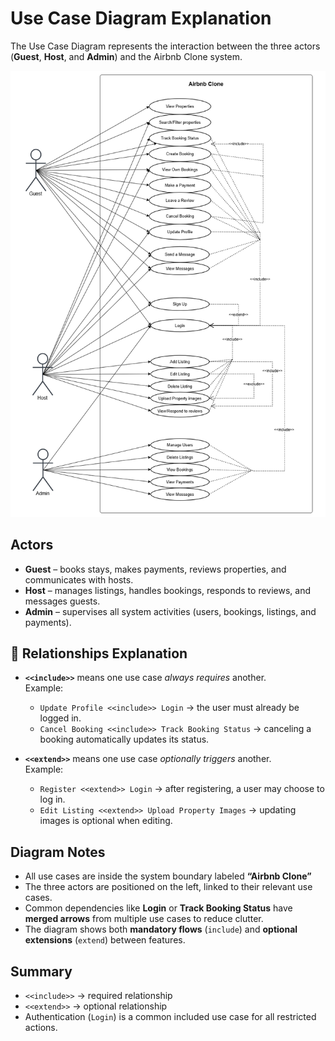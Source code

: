 # Use Case Diagram Explanation

The Use Case Diagram represents the interaction between the three actors (**Guest**, **Host**, and **Admin**) and the Airbnb Clone system.

![use_case_diagram](./use-case-diagram.png)

## Actors
- **Guest** – books stays, makes payments, reviews properties, and communicates with hosts.  
- **Host** – manages listings, handles bookings, responds to reviews, and messages guests.  
- **Admin** – supervises all system activities (users, bookings, listings, and payments).


## 🔗 Relationships Explanation

- **`<<include>>`** means one use case *always requires* another.  
  Example:  
  - `Update Profile <<include>> Login` → the user must already be logged in.  
  - `Cancel Booking <<include>> Track Booking Status` → canceling a booking automatically updates its status.  

- **`<<extend>>`** means one use case *optionally triggers* another.  
  Example:  
  - `Register <<extend>> Login` → after registering, a user may choose to log in.  
  - `Edit Listing <<extend>> Upload Property Images` → updating images is optional when editing.  


## Diagram Notes

- All use cases are inside the system boundary labeled **“Airbnb Clone”**  
- The three actors are positioned on the left, linked to their relevant use cases.  
- Common dependencies like **Login** or **Track Booking Status** have **merged arrows** from multiple use cases to reduce clutter.  
- The diagram shows both **mandatory flows** (`include`) and **optional extensions** (`extend`) between features.


## Summary

- `<<include>>` → required relationship  
- `<<extend>>` → optional relationship  
- Authentication (`Login`) is a common included use case for all restricted actions.
